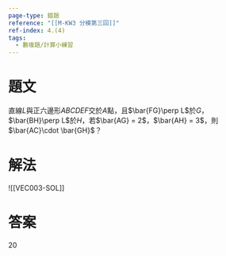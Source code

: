 ```yaml
---
page-type: 錯題
reference: "[[M-KW3 分模第三回]]"
ref-index: 4.(4)
tags:
  - 數複題/計算小練習
---
```

# 題文
直線$L$與正六邊形$ABCDEF$交於$A$點，且$\bar{FG}\perp L$於$G$，$\bar{BH}\perp L$於$H$，若$\bar{AG} = 2$，$\bar{AH} = 3$，則$\bar{AC}\cdot \bar{GH}$？

# 解法
![[VEC003-SOL]]

# 答案
20